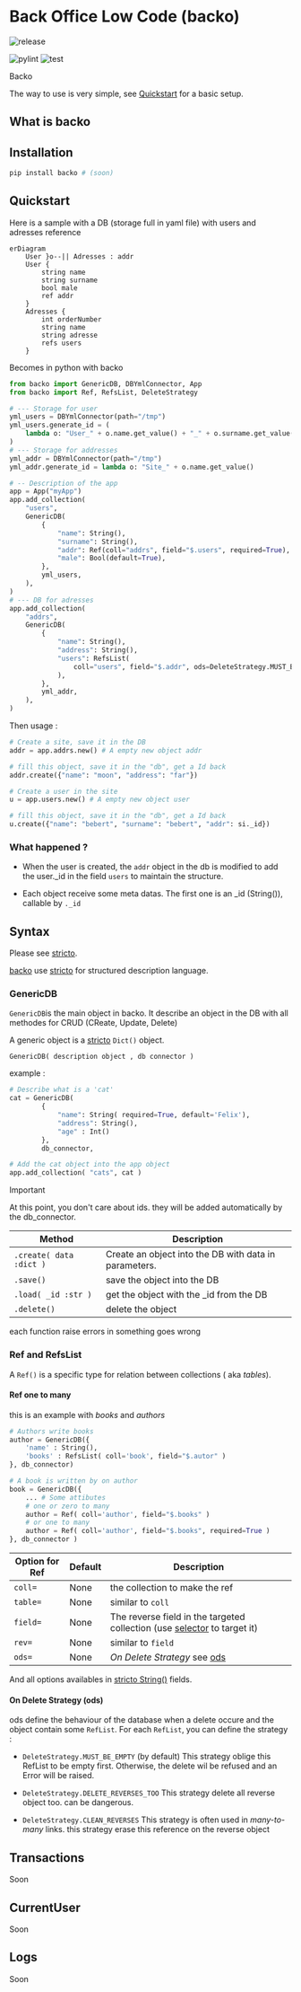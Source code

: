 # Back Office Low Code (backo)


![release](https://img.shields.io/github/v/release/bwallrich/backo.svg?label=latest)


![pylint](https://img.shields.io/github/actions/workflow/status/bwallrich/backo/pylint.yml?label=linter) ![test](https://img.shields.io/github/actions/workflow/status/bwallrich/backo/test.yml?label=test)

Backo

The way to use is very simple, see [Quickstart](#quickstart) for a basic setup.

## What is backo


## Installation

```bash
pip install backo # (soon)
```

## Quickstart

Here is a sample with a DB (storage full in yaml file) with users and adresses reference

```mermaid
erDiagram
    User }o--|| Adresses : addr
    User {
        string name
        string surname
        bool male
        ref addr
    }
    Adresses {
        int orderNumber
        string name
        string adresse
        refs users
    }
```

Becomes in python with backo

```python
from backo import GenericDB, DBYmlConnector, App
from backo import Ref, RefsList, DeleteStrategy

# --- Storage for user
yml_users = DBYmlConnector(path="/tmp")
yml_users.generate_id = (
    lambda o: "User_" + o.name.get_value() + "_" + o.surname.get_value()
)
# --- Storage for addresses
yml_addr = DBYmlConnector(path="/tmp")
yml_addr.generate_id = lambda o: "Site_" + o.name.get_value()

# -- Description of the app
app = App("myApp")
app.add_collection(
    "users",
    GenericDB(
        {
            "name": String(),
            "surname": String(),
            "addr": Ref(coll="addrs", field="$.users", required=True),
            "male": Bool(default=True),
        },
        yml_users,
    ),
)
# --- DB for adresses
app.add_collection(
    "addrs",
    GenericDB(
        {
            "name": String(),
            "address": String(),
            "users": RefsList(
                coll="users", field="$.addr", ods=DeleteStrategy.MUST_BE_EMPTY
            ),
        },
        yml_addr,
    ),
)
```

Then usage :

```python
# Create a site, save it in the DB
addr = app.addrs.new() # A empty new object addr

# fill this object, save it in the "db", get a Id back
addr.create({"name": "moon", "address": "far"})

# Create a user in the site
u = app.users.new() # A empty new object user

# fill this object, save it in the "db", get a Id back
u.create({"name": "bebert", "surname": "bebert", "addr": si._id})
```

### What happened ?

* When the user is created, the ```addr``` object in the db is modified to add the user._id in the field ```users``` to maintain the structure.

* Each object receive some meta datas. The first one is an _id (String()), callable by ```._id```

## Syntax

Please see [stricto](https://github.com/bwallrich/stricto).


[backo](https://github.com/bwallrich/backo) use [stricto](https://github.com/bwallrich/stricto) for structured description language.

### GenericDB

```GenericDB```is the main object in backo. It describe an object in the DB with all methodes for CRUD (CReate, Update, Delete)

A generic object is a [stricto](https://github.com/bwallrich/stricto) ```Dict()``` object.

```GenericDB( description object , db connector )```

example :

```python
# Describe what is a 'cat'
cat = GenericDB(
        {
            "name": String( required=True, default='Felix'),
            "address": String(),
            "age" : Int()
        },
        db_connector,

# Add the cat object into the app object
app.add_collection( "cats", cat )
```

> [!IMPORTANT]  
> At this point, you don't care about ids. they will be added automatically by the db_connector.


| Method | Description |
| - | - |
| ```.create( data :dict )``` | Create an object into the DB with data in parameters. |
| ```.save()``` | save the object into the DB |
| ```.load( _id :str )``` | get the object with the _id from the DB |
| ```.delete()``` | delete the object |

each function raise errors in something goes wrong

### Ref and RefsList

A ```Ref()``` is a specific type for relation between collections ( aka *tables*).

#### Ref one to many

this is an example with *books* and *authors*

```python
# Authors write books
author = GenericDB({
    'name' : String(),
    'books' : RefsList( coll='book', field="$.autor" )
}, db_connector)

# A book is written by on author
book = GenericDB({
    ... # Some attibutes
    # one or zero to many
    author = Ref( coll='author', field="$.books" )
    # or one to many
    author = Ref( coll='author', field="$.books", required=True )
}, db_connector )
```

| Option for Ref | Default | Description |
| - | - | - |
| ```coll=``` | None | the collection to make the ref |
| ```table=``` | None | similar to ```coll``` |
| ```field=``` | None | The reverse field in the targeted collection (use [selector](https://github.com/bwallrich/stricto?tab=readme-ov-file#selectors) to target it) |
| ```rev=``` | None | similar to ```field``` |
| ```ods=``` | None | *On Delete Strategy* see [ods](#on-delete-strategy-ods)|

And all options availables in [stricto String()](https://github.com/bwallrich/stricto?tab=readme-ov-file#string) fields.


#### On Delete Strategy (ods)

ods define the behaviour of the database when a delete occure and the object contain some ```RefList```. For each  ```RefList```, you can define the strategy :

* ```DeleteStrategy.MUST_BE_EMPTY``` (by default)
This strategy oblige this RefList to be empty first. Otherwise, the delete wil be refused and an Error will be raised.

* ```DeleteStrategy.DELETE_REVERSES_TOO```
This strategy delete all reverse object too. can be dangerous.

* ```DeleteStrategy.CLEAN_REVERSES```
This strategy is often used in *many-to-many* links.
this strategy erase this reference on the reverse object

## Transactions

Soon

## CurrentUser

Soon

## Logs

Soon

